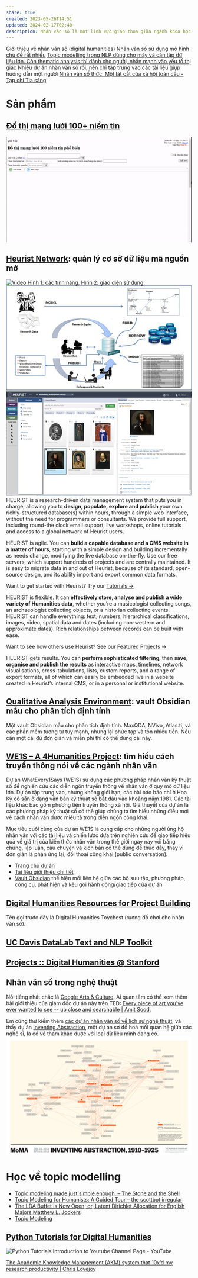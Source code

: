 ```yaml
---
share: true
created: 2023-05-26T14:51
updated: 2024-02-17T02:40
description: Nhân văn số là một lĩnh vực giao thoa giữa ngành khoa học máy tính và các ngành khoa học xã hội và nhân văn.
---
```

Giới thiệu về nhân văn số (digital humanities) 
[Nhân văn số sử dụng mô hình chủ đề rất nhiều](../../../%E2%9A%A1Hi%E1%BB%83u%20bi%E1%BA%BFt%20s%C3%A2u/C%C3%B4ng%20ngh%E1%BB%87%20th%C3%B4ng%20tin/Khoa%20h%E1%BB%8Dc%20d%E1%BB%AF%20li%E1%BB%87u/Ph%C3%A2n%20t%C3%ADch%20xu%20h%C6%B0%E1%BB%9Bng,%20NLP/M%C3%B4%20h%C3%ACnh/Nh%C3%A2n%20v%C4%83n%20s%E1%BB%91%20s%E1%BB%AD%20d%E1%BB%A5ng%20m%C3%B4%20h%C3%ACnh%20ch%E1%BB%A7%20%C4%91%E1%BB%81%20r%E1%BA%A5t%20nhi%E1%BB%81u.md)
[Topic modelling trong NLP dùng cho máy và cần tập dữ liệu lớn. Còn thematic analysis thì dành cho người, nhấn mạnh vào yếu tố thị giác](../../../%E2%9A%A1Hi%E1%BB%83u%20bi%E1%BA%BFt%20s%C3%A2u/Nh%C3%A2n%20h%E1%BB%8Dc/Topic%20modelling%20trong%20NLP%20d%C3%B9ng%20cho%20m%C3%A1y%20v%C3%A0%20c%E1%BA%A7n%20t%E1%BA%ADp%20d%E1%BB%AF%20li%E1%BB%87u%20l%E1%BB%9Bn.%20C%C3%B2n%20thematic%20analysis%20th%C3%AC%20d%C3%A0nh%20cho%20ng%C6%B0%E1%BB%9Di,%20nh%E1%BA%A5n%20m%E1%BA%A1nh%20v%C3%A0o%20y%E1%BA%BFu%20t%E1%BB%91%20th%E1%BB%8B%20gi%C3%A1c.md)
Nhiều dự án nhăn văn số rồi, nên chỉ tập trung vào các tài liệu giúp hướng dẫn một người 
[Nhân văn số thức: Một lát cắt của xã hội toàn cầu - Tạp chí Tia sáng](https://tiasang.com.vn/khoa-hoc-cong-nghe/nhan-van-so-thuc-mot-lat-cat-cua-xa-hoi-toan-cau-11139/)
# Sản phẩm
## [Đồ thị mạng lưới 100+ niềm tin](https://xn--qucu-hr5aza.cc/phan-tich-mot-mang-luoi-100-niem-tin/?utm_source=CV+%C2%BB+T%C3%A0i+nguy%C3%AAn+NLP+v%C3%A0+nh%C3%A2n+v%C4%83n+s%E1%BB%91&utm_medium=Ph%C3%A2n+t%C3%ADch+m%E1%BB%99t+m%E1%BA%A1ng+l%C6%B0%E1%BB%9Bi+100%2B+ni%E1%BB%81m+tin&utm_campaign=Giai+%C4%91o%E1%BA%A1n+2) 
![Đồ thị 100+ niềm tin.gif](../../../assets/attachments/%C4%90%E1%BB%93%20th%E1%BB%8B%20100+%20ni%E1%BB%81m%20tin.gif)

## [Heurist Network](https://heuristnetwork.org/): quản lý cơ sở dữ liệu mã nguồn mở 
![Video](https://www.youtube.com/watch?v=wuh9SRtE8eE&width=640&height=480)
Hình 1: các tính năng. Hình 2: giao diện sử dụng. 
![](https://raw.githubusercontent.com/HeuristNetwork/heurist/h6dev/documentation_and_templates/assets/model%20and%20build.jpg) 
![](https://raw.githubusercontent.com/HeuristNetwork/heurist/h6dev/documentation_and_templates/assets/main%20interface%20v6.jpg) 
HEURIST is a research-driven data management system that puts _you_ in charge, allowing you to **design, populate, explore and publish** your own richly-structured database(s) within hours, through a simple web interface, without the need for programmers or consultants. We provide full support, including round-the clock email support, live workshops, online tutorials and access to a global network of Heurist users.

HEURIST is agile. You can **build a capable database and a CMS website in a matter of hours**, starting with a simple design and building incrementally as needs change, modifying the live database on-the-fly. Use our free servers, which support hundreds of projects and are centrally maintained. It is easy to migrate data in and out of Heurist, because of its standard, open-source design, and its ability import and export common data formats.

Want to get started with Heurist? Try our [Tutorials →](https://heuristnetwork.org/tutorials)

HEURIST is flexible. It can **effectively store, analyse and publish a wide variety of Humanities data**, whether you’re a musicologist collecting songs, an archaeologist collecting objects, or a historian collecting events. HEURIST can handle everything: text, numbers, hierarchical classifications, images, video, spatial data and dates (including non-western and approximate dates). Rich relationships between records can be built with ease.

Want to see how others use Heurist? See our [Featured Projects →](https://heuristnetwork.org/featured-projects)

HEURIST gets results. You can **perform sophisticated filtering**, then **save, organise and publish the results** as interactive maps, timelines, network visualisations, cross-tabulations, lists, custom reports, and a range of export formats, all of which can easily be embedded live in a website created in Heurist’s internal CMS, or in a personal or institutional website.

## [Qualitative Analysis Environment](https://axle.design/an-integrated-qualitative-analysis-environment-with-obsidian): vault Obsidian mẫu cho phân tích định tính
Một vault Obsidian mẫu cho phân tích định tính. MaxQDA, NVivo, Atlas.ti, và các phần mềm tương tự tuy mạnh, nhưng lại phức tạp và tốn nhiều tiền. Nếu cần một cái đủ đơn giản và miễn phí thì có thể dùng cái này.

## [WE1S – A 4Humanities Project](https://we1s.ucsb.edu/): tìm hiểu cách truyền thông nói về các ngành nhân văn
Dự án WhatEvery1Says (WE1S) sử dụng các phương pháp nhân văn kỹ thuật số để nghiên cứu các diễn ngôn truyền thông về nhân văn ở quy mô dữ liệu lớn. Dự án tập trung vào, nhưng không giới hạn, các bài báo báo chí ở Hoa Kỳ có sẵn ở dạng văn bản kỹ thuật số bắt đầu vào khoảng năm 1981. Các tài liệu khác bao gồm phương tiện truyền thông xã hội. Giả thuyết của dự án là các phương pháp kỹ thuật số có thể giúp chúng ta tìm hiểu những điều mới về cách nhân văn được miêu tả trong diễn ngôn công khai. 

Mục tiêu cuối cùng của dự án WE1S là cung cấp cho những người ủng hộ nhân văn với các tài liệu và chiến lược dựa trên nghiên cứu để giao tiếp hiệu quả về giá trị của kiến thức nhân văn trong thế giới ngày nay với bằng chứng, lập luận, câu chuyện và kịch bản có thể dùng để thúc đẩy, thay vì đơn giản là phản ứng lại, đối thoại công khai (public conversation).

- [Trang chủ dự án](https://we1s.ucsb.edu/ "https://we1s.ucsb.edu/")
- [Tài liệu giới thiệu chi tiết](https://we1s.ucsb.edu/wp-content/uploads/WE1SIllustratedGuide.pdf)
- [Vault Obsidian](https://publish.obsidian.md/we1s/WE1S) thể hiện mối liên hệ giữa các bộ sưu tập, phương pháp, công cụ, phát hiện và kêu gọi hành động/giao tiếp của dự án

## [Digital Humanities Resources for Project Building](http://dhresourcesforprojectbuilding.pbworks.com)
Tên gọi trước đây là Digital Humanities Toychest (rương đồ chơi cho nhân văn số).

## [UC Davis DataLab Text and NLP Toolkit](https://ucdavisdatalab.github.io/research-toolkits/nlp_researcher_toolkit.html)

## [Projects :: Digital Humanities @ Stanford](https://digitalhumanities.stanford.edu/projects/)

## Nhân văn số trong nghệ thuật
Nổi tiếng nhất chắc là [Google Arts &amp; Culture](https://artsandculture.google.com/ "Google Arts &amp; Culture"). Ai quan tâm có thể xem thêm bài giới thiệu của giám đốc dự án này trên TED: [Every piece of art you've ever wanted to see -- up close and searchable | Amit Sood](https://www.youtube.com/watch?v=cSpOCSVt--k "Every piece of art you've ever wanted to see -- up close and searchable | Amit Sood - YouTube"). 

Em cũng thử kiếm thêm [các dự án nhân văn số về lịch sử nghệ thuật](http://imageresources.weebly.com/digital-humanities-projects.html "Digital humanities projects - Digital Resources Guide"), và thấy dự án [Inventing Abstraction](https://www.moma.org/interactives/exhibitions/2012/inventingabstraction), một dự án sơ đồ hoá mối quan hệ giữa các nghệ sĩ, là có vẻ tham khảo được với loại dữ liệu mình đang có. 
![Pasted image 20231111161912.png](../../../assets/attachments/Pasted%20image%2020231111161912.png)
# Học về topic modelling
- [Topic modeling made just simple enough. – The Stone and the Shell](https://tedunderwood.com/2012/04/07/topic-modeling-made-just-simple-enough/)
- [Topic Modeling for Humanists: A Guided Tour – the scottbot irregular](http://www.scottbot.net/HIAL/index.html@p=19113.html)
- [The LDA Buffet is Now Open; or, Latent Dirichlet Allocation for English Majors Matthew L. Jockers](https://www.matthewjockers.net/2011/09/29/the-lda-buffet-is-now-open-or-latent-dirichlet-allocation-for-english-majors/)
- [Topic Modeling](https://whatevery1says.github.io/workshops/topic-modeling/slideshow/index.html#/)

## [Python Tutorials for Digital Humanities](https://www.youtube.com/@python-programming)
![Python Tutorials Introduction to Youtube Channel Page - YouTube](https://www.youtube.com/watch?v=i4MneyaJPG4)

[The Academic Knowledge Management (AKM) system that 10x’d my research productivity | Chris Lovejoy](https://www.chrislovejoy.me/akm)
